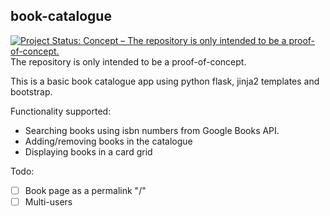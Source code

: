 ## book-catalogue
[![Project Status: Concept – The repository is only intended to be a proof-of-concept.](https://www.repostatus.org/badges/latest/concept.svg)](https://www.repostatus.org/#concept)  
The repository is only intended to be a proof-of-concept.

This is a basic book catalogue app using python flask, jinja2 templates and bootstrap.

Functionality supported:
- Searching books using isbn numbers from Google Books API.
- Adding/removing books in the catalogue
- Displaying books in a card grid

Todo:
- [ ] Book page as a permalink "/<isbn>"
- [ ] Multi-users
